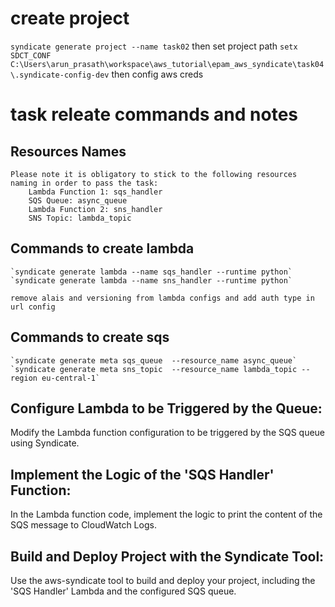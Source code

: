 # create project
````syndicate generate project --name task02````
then set project path
```setx SDCT_CONF C:\Users\arun_prasath\workspace\aws_tutorial\epam_aws_syndicate\task04\.syndicate-config-dev```
then config aws creds

# task releate commands and notes

## Resources Names

    Please note it is obligatory to stick to the following resources naming in order to pass the task:
        Lambda Function 1: sqs_handler
        SQS Queue: async_queue
        Lambda Function 2: sns_handler
        SNS Topic: lambda_topic

## Commands to create lambda
    `syndicate generate lambda --name sqs_handler --runtime python`
    `syndicate generate lambda --name sns_handler --runtime python`
    
    remove alais and versioning from lambda configs and add auth type in url config


## Commands to create sqs
    `syndicate generate meta sqs_queue  --resource_name async_queue`
    `syndicate generate meta sns_topic  --resource_name lambda_topic --region eu-central-1`



## Configure Lambda to be Triggered by the Queue:

Modify the Lambda function configuration to be triggered by the SQS queue using Syndicate.

## Implement the Logic of the 'SQS Handler' Function:

In the Lambda function code, implement the logic to print the content of the SQS message to CloudWatch Logs.

## Build and Deploy Project with the Syndicate Tool:

Use the aws-syndicate tool to build and deploy your project, including the 'SQS Handler' Lambda and the configured SQS queue.

